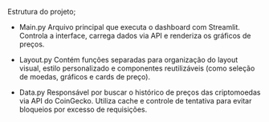 Estrutura do projeto;
 - Main.py
    Arquivo principal que executa o dashboard com Streamlit. Controla a interface, carrega dados via API e renderiza os gráficos de preços.

 - Layout.py
    Contém funções separadas para organização do layout visual, estilo personalizado e componentes reutilizáveis (como seleção de moedas, gráficos e cards de preço).

 - Data.py
    Responsável por buscar o histórico de preços das criptomoedas via API do CoinGecko. Utiliza cache e controle de tentativa para evitar bloqueios por excesso de requisições.
